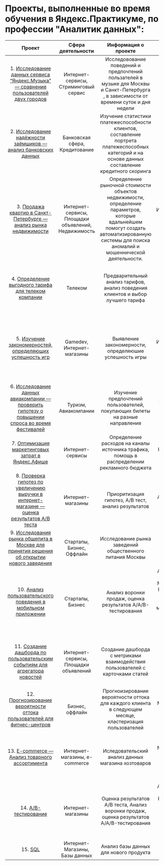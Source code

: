 # Проекты, выполненные во время обучения в Яндекс.Практикуме, по профессии "Аналитик данных":

| Проект | Сфера деятельности| Информация о проекте| Навыки и инструменты| 
| :-------------------: | :--------------------: |:---------------------------:| :---------------------------:
| 1. [Исследование данных сервиса “Яндекс.Музыка” — сравнение пользователей двух городов](https://github.com/Yusifov27/yandex-praktikum-projects/blob/master/data_analysis_of_the_yandex.music_service-comparison_of_users_of_two_cities/msk_and_spb_yandex.music_project.ipynb)| Интернет-сервисы, Стриминговый сервис | Исследовование поведений и предпочтений пользателей в музыке для Москвы и Санкт-Петербурга , в зависимости от времени суток и дня недели| Python, Pandas | 
| 2. [Исследование надёжности заёмщиков — анализ банковских данных](https://github.com/Yusifov27/yandex-praktikum-projects/blob/master/research_on_the_reliability_of_borrowers-analysis_of_bank_data/bank_data.ipynb)| Банковская сфера, Кредитование | Изучение статистики платежеспособности клиентов, составление портрета платежеспособных категорий и на основе данных составление кредитного скоринга| Предобработка данных Python, Pandas| 
| 3. [Продажа квартир в Санкт-Петербурге — анализ рынка недвижимости](https://github.com/Yusifov27/yandex-praktikum-projects/blob/master/sale_of_apartments_in_st.peterburg-analysis_of_the_real_estate_market/real_estate_data.ipynb)| Интернет-сервисы, Площадки объявлений, Недвижимость  | Определение рыночной стоимости объектов недвижимости, определение параметров, которые вдальнейшем помогут создать автоматизированную системы для поиска аномалий и мошеннической деятельности. | Python, Pandas, Matplotlib, Исследовательский анализ данных визуализация данных, Предобработка данных |
| 4. [Определение выгодного тарифа для телеком компании](https://github.com/Yusifov27/yandex-praktikum-projects/blob/master/determination_of_a_favorable_tariff_for_a_telecom_company/telecom_company_data.ipynb) | Телеком | Предварительный анализ тарифов, анализ поведения клиентов и выбор лучшего тарифа | Python, Pandas, Matplotlib, NumPy, SciPy, Описательная статистика, Проверка статистических гипотез |
| 5. [Изучение закономерностей, определяющих успешность игр](https://github.com/Yusifov27/yandex-praktikum-projects/blob/master/stydying_the_patterns_that_determine_the_success_of_games/games_data.ipynb) | Gamedev, Интернет-магазины | Выявление закономерности, определяюшие успешность игры | Python, Pandas, NumPy, Matplotlib, Предобработка данных, Исследовательский анализ данных, Описательная статистика, Проверка статистических гипотез |
| 6. [Исследование данных авиакомпании — проверить гипотезу о повышении спроса во время фестивалей](https://github.com/Yusifov27/yandex-praktikum-projects/blob/master/airline_data_research-test_hypothesis_of_higher_demand_during_festivals/aircompany_data.ipynb) | Туризм, Авиакомпании | Изучение предпочтений пользователей, покупающих билеты на разные направления | SQL, Python, Pandas, Matplotlib, SciPy, Проверка статистических гипотез |
| 7. [Оптимизация маркетинговых затрат в Яндекс.Афише](https://github.com/Yusifov27/yandex-praktikum-projects/blob/master/optimization_of_marketing_costs_in_yandex.afisha/yandex_afisha_data.ipynb) | Интернет-сервисы | Определение расходов на каналы источника трафика, помощь в распределении рекламного бюджета | Python, Pandas, Matplotlib, Когортный анализ, Юнит-экономика, Продуктовые метрики |
| 8. [Проверка гипотез по увеличению выручки в интернет-магазине — оценка результатов A/B теста](https://github.com/Yusifov27/yandex-praktikum-projects/blob/master/testing_gypotheses_to_increase_revenue_in_an_online_store-evaluate_the_results_of_an_A.B._test/a_b_data.ipynb) | Интернет-магазины | Приоритизация гипотез, A/B тест, анализ результатов | Python, Pandas, Matplotlib, SciPy, A/B-тестирование, Проверка статистических гипотез |
| 9. [Исследования рынка общепита в Москве для принятия решения об открытии нового заведения](https://github.com/Yusifov27/yandex-praktikum-projects/blob/master/research_of_cafetering_market_in_moscow_to_make_a_decision_to_open_a_new_establishment/cafe_data.ipynb) | Стартапы, Бизнес, Оффлайн | Исследование рынка заведений общественного питания Москвы | Python, Pandas, Seaborn, Plotly, Визуализация данных |
| 10. [Анализ пользовательского поведения в мобильном приложении](https://github.com/Yusifov27/yandex-praktikum-projects/blob/main/analysis_of_user_behavior_in_a_mobile_application/application_data.ipynb) | Стартапы, Бизнес | Анализ воронки продаж, оценка результатов A/A/B-тестирования | A/B-тестирование, Python, Pandas, Matplotlib, Seaborn, Plotly, Cобытийная аналитика, Продуктовые метрики , Проверка статистических гипотез, Визуализация данных |
| 11. [Создание дашборда по пользовательским событиям для агрегатора новостей](https://github.com/Yusifov27/yandex-praktikum-projects/blob/master/creating_a_custom_events_dashboard_for_a_news_aggregator/%D0%9F%D1%80%D0%B5%D0%B7%D0%B5%D0%BD%D1%82%D0%B0%D1%86%D0%B8%D1%8F%20-%20%D1%81%D1%81%D1%8B%D0%BB%D0%BA%D0%B0%20%D0%BD%D0%B0%20%D0%94%D0%B0%D1%88%D0%B1%D0%BE%D1%80%D0%B4.%20%D0%90%D0%BD%D0%B0%D0%BB%D0%B8%D0%B7%20%D0%B2%D0%B7%D0%B0%D0%B8%D0%BC%D0%BE%D0%B4%D0%B5%D0%B9%D1%81%D1%82%D0%B2%D0%B8%D1%8F%20%D0%BF%D0%BE%D0%BB%D1%8C%D0%B7%D0%BE%D0%B2%D0%B0%D1%82%D0%B5%D0%BB%D0%B5%D0%B9%20%D1%81%20%D0%BA%D0%B0%D1%80%D1%82%D0%BE%D1%87%D0%BA%D0%B0%D0%BC%D0%B8%20%D0%AF%D0%BD%D0%B4%D0%B5%D0%BA%D1%81.pdf) | Интернет-сервисы, Площадки объявлений | Создание дашборда с метриками взаимодействия пользователей с карточками статей | Python, SQLAlchemy, PostgreSQL, Dash, Tableau, Продуктовые метрики, Построение дашбордов |
| 12. [Прогнозирование вероятности оттока пользователей для фитнес-центров](https://github.com/Yusifov27/yandex-praktikum-projects/blob/master/predicting_the_likelihood_of_user_churn_for_fitness_centers/fitness_center_data.ipynb) | Бизнес, оффлайн | Прогноизирование вероятности оттока для каждого клиента в следующем месяце, кластеризация пользователей | Python, Pandas, Scikit-learn, Matplotlib, Seaborn, Машинное обучение, Классификация, Кластеризация |
| 13. [E-commerce — Анализ товарного ассортимента](https://github.com/Yusifov27/yandex-praktikum-projects/blob/master/e-commerce-analysis_of_the_product_range/e_commerce.ipynb) | Интернет-магазины, e-commerce | Иследовательский анализ данных магазина хозтоваров| Python, Pandas, Scikit-learn, Matplotlib, Seaborn, Машинное обучение, Классификация, Кластеризация, Лемматизация |
| 14. [A/B-тестирование](https://github.com/Yusifov27/yandex-praktikum-projects/blob/master/a.b_test/a-b_test_data.ipynb) |  Интернет-магазины | Оценка результатов A/B теста, Анализ воронки продаж, оценка результатов A/A/B-тестирования | A/B-тестирование, Python, Pandas, Plotly, Cобытийная аналитика, Проверка статистических гипотез, Визуализация данных |
| 15. [SQL](https://github.com/Yusifov27/yandex-praktikum-projects/blob/master/sql_books_store/books_store_data.ipynb) | Интернет-Магазины, Базы данных | Анализ базы данных для нового продукта | SQL, SQLAlchemy, Python, Pandas |

